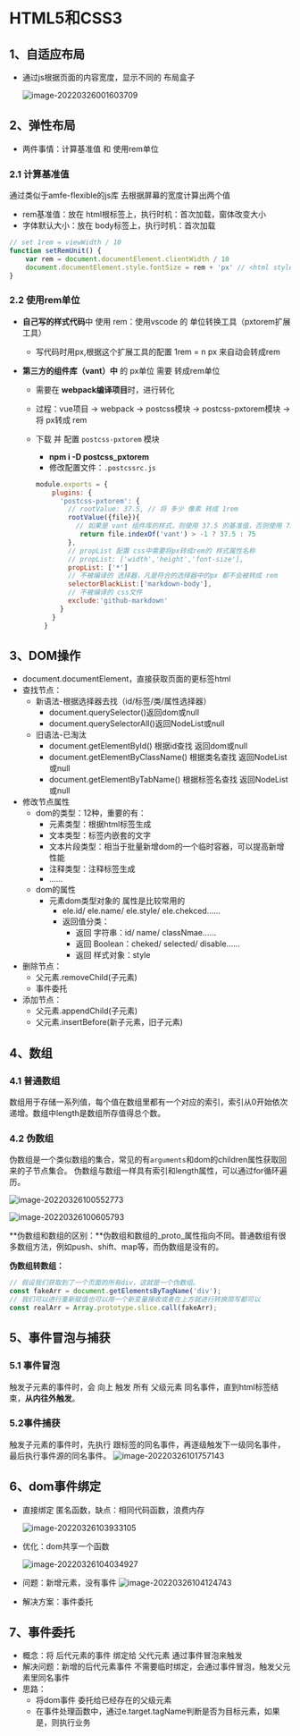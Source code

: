 # HTML5和CSS3

## 1、自适应布局

* 通过js根据页面的内容宽度，显示不同的 布局盒子

  ![image-20220326001603709](C:\Users\ASUS\AppData\Roaming\Typora\typora-user-images\image-20220326001603709.png)

## 2、弹性布局

* 两件事情：计算基准值 和 使用rem单位

### 2.1 计算基准值

通过类似于amfe-flexible的js库 去根据屏幕的宽度计算出两个值

* rem基准值：放在 html根标签上，执行时机：首次加载，窗体改变大小
* 字体默认大小：放在 body标签上，执行时机：首次加载

```js
// set 1rem = viewWidth / 10
function setRemUnit() {
    var rem = document.documentElement.clientWidth / 10
    document.documentElement.style.fontSize = rem + 'px' // <html style="fontSize:16px">
}
```

### 2.2 使用rem单位

- **自己写的样式代码**中 使用 rem：使用vscode 的 单位转换工具（pxtorem扩展工具）

  - 写代码时用px,根据这个扩展工具的配置 1rem = n px 来自动会转成rem

- **第三方的组件库（vant）中** 的 px单位 需要 转成rem单位

  - 需要在 **webpack编译项目**时，进行转化

  - 过程：vue项目 -> webpack -> postcss模块 -> postcss-pxtorem模块 ->将 px转成 rem

  - 下载 并 配置 `postcss-pxtorem` 模块

    - **npm i -D postcss_pxtorem**
    - 修改配置文件：`.postcssrc.js`

    ```js
    module.exports = {
        plugins: {
          'postcss-pxtorem': {
            // rootValue: 37.5, // 将 多少 像素 转成 1rem
            rootValue({file}){
              // 如果是 vant 组件库的样式，则使用 37.5 的基准值，否则使用 75的基准值
               return file.indexOf('vant') > -1 ? 37.5 : 75
            },
            // propList 配置 css中需要将px转成rem的 样式属性名称
            // propList: ['width','height','font-size'],
            propList: ['*']
            // 不被编译的 选择器，凡是符合的选择器中的px 都不会被转成 rem
            selectorBlackList:['markdown-body'],
            // 不被编译的 css文件
            exclude:'github-markdown'
          }
        }
      }
    ```

## 3、DOM操作

* document.documentElement，直接获取页面的更标签html
* 查找节点：
  * 新语法-根据选择器去找（id/标签/类/属性选择器）
    * document.querySelector()返回dom或null
    * document.querySelectorAll()返回NodeList或null
  * 旧语法-已淘汰
    * document.getElementById() 根据id查找 返回dom或null
    * document.getElementByClassName() 根据类名查找 返回NodeList或null
    * document.getElementByTabName() 根据标签名查找 返回NodeList或null
* 修改节点属性
  * dom的类型：12种，重要的有：
    * 元素类型：根据html标签生成
    * 文本类型：标签内嵌套的文字
    * 文本片段类型：相当于批量新增dom的一个临时容器，可以提高新增性能
    * 注释类型：注释标签生成
    * ......
  * dom的属性
    * 元素dom类型对象的 属性是比较常用的
      * ele.id/ ele.name/ ele.style/ ele.chekced......
      * 返回值分类：
        * 返回 字符串：id/ name/ classNmae......
        * 返回 Boolean：cheked/ selected/ disable......
        * 返回 样式对象：style
* 删除节点：
  * 父元素.removeChild(子元素)
  * 事件委托
* 添加节点：
  * 父元素.appendChild(子元素)
  * 父元素.insertBefore(新子元素，旧子元素)

## 4、数组

### 4.1 普通数组

数组用于存储一系列值，每个值在数组里都有一个对应的索引，索引从0开始依次递增。数组中length是数组所存值得总个数。

### 4.2 伪数组

伪数组是一个类似数组的集合，常见的有`arguments`和dom的children属性获取回来的子节点集合。
伪数组与数组一样具有索引和length属性，可以通过for循环遍历。

![image-20220326100552773](C:\Users\ASUS\AppData\Roaming\Typora\typora-user-images\image-20220326100552773.png)

![image-20220326100605793](C:\Users\ASUS\AppData\Roaming\Typora\typora-user-images\image-20220326100605793.png)

**伪数组和数组的区别：**伪数组和数组的&#95;proto&#95;属性指向不同。普通数组有很多数组方法，例如push、shift、map等，而伪数组是没有的。

**伪数组转数组：**

```js
// 假设我们获取到了一个页面的所有div，这就是一个伪数组。
const fakeArr = document.getElementsByTagName('div');
// 我们可以进行重新赋值也可以用一个新变量接收或者在上方就进行转换简写都可以
const realArr = Array.prototype.slice.call(fakeArr);

```

## 5、事件冒泡与捕获

### 5.1 事件冒泡

触发子元素的事件时，会 向上 触发 所有 父级元素 同名事件，直到html标签结束，**从内往外触发**。

### 5.2事件捕获

触发子元素的事件时，先执行 跟标签的同名事件，再逐级触发下一级同名事件，最后执行事件源的同名事件。
![image-20220326101757143](C:\Users\ASUS\AppData\Roaming\Typora\typora-user-images\image-20220326101757143.png)

## 6、dom事件绑定

* 直接绑定 匿名函数，缺点：相同代码函数，浪费内存

  ![image-20220326103933105](C:\Users\ASUS\AppData\Roaming\Typora\typora-user-images\image-20220326103933105.png)

* 优化：dom共享一个函数

  ![image-20220326104034927](C:\Users\ASUS\AppData\Roaming\Typora\typora-user-images\image-20220326104034927.png)

* 问题：新增元素，没有事件
  ![image-20220326104124743](C:\Users\ASUS\AppData\Roaming\Typora\typora-user-images\image-20220326104124743.png)
* 解决方案：事件委托

## 7、事件委托

* 概念：将 后代元素的事件 绑定给 父代元素 通过事件冒泡来触发
* 解决问题：新增的后代元素事件 不需要临时绑定，会通过事件冒泡，触发父元素里同名事件
* 思路：
  * 将dom事件 委托给已经存在的父级元素
  * 在事件处理函数中，通过e.target.tagName判断是否为目标元素，如果是，则执行业务

